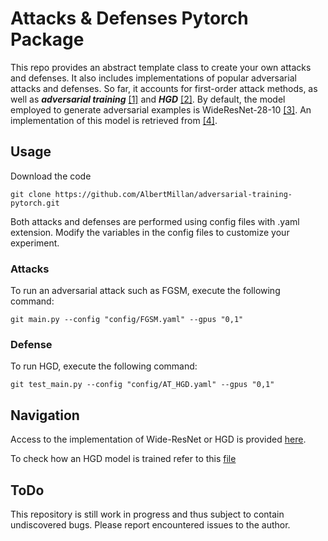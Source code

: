 # Attacks & Defenses Pytorch Package
This repo provides an abstract template class to create your own attacks and defenses. It also includes 
implementations of popular adversarial attacks and defenses.
So far, it accounts for first-order attack methods, as well as 
***adversarial training*** [[1]](https://arxiv.org/abs/1706.06083) and
***HGD*** [[2]](https://arxiv.org/abs/1712.02976).
By default, the model employed to generate adversarial examples is WideResNet-28-10 [[3]](https://arxiv.org/abs/1605.07146).
An implementation of this model is retrieved from [[4]](https://github.com/xternalz/WideResNet-pytorch).

## Usage
Download the code 
```
git clone https://github.com/AlbertMillan/adversarial-training-pytorch.git
```

Both attacks and defenses are performed using config files with .yaml extension. 
Modify the variables in the config files to customize your experiment.

### Attacks
To run an adversarial attack such as FGSM, execute the following command:
```
git main.py --config "config/FGSM.yaml" --gpus "0,1"
```

### Defense
To run HGD, execute the following command:
```
git test_main.py --config "config/AT_HGD.yaml" --gpus "0,1"
```

## Navigation
Access to the implementation of Wide-ResNet or HGD is provided [here](https://github.com/AlbertMillan/adversarial--package/tree/master/adv_package).

 To check how an HGD model is trained refer to this [file](https://github.com/AlbertMillan/adversarial--package/blob/master/adv_package/defense/evaluation.py)

## ToDo
This repository is still work in progress and thus subject to contain undiscovered bugs. 
Please report encountered issues to the author.
